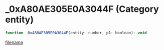 # _0xA80AE305E0A3044F (Category entity)

```js
function _0xA80AE305E0A3044F(entity: number, p1: boolean): void
```

[filename](_0xA80AE305E0A3044F_m.md ':include')